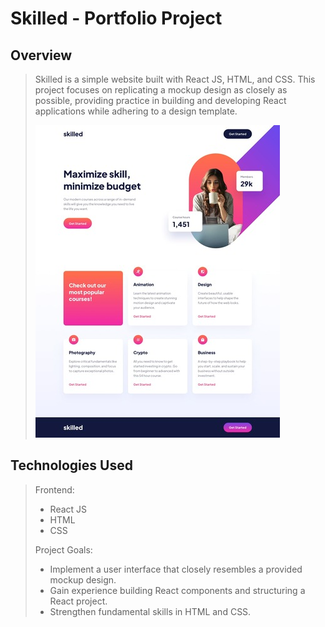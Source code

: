 # Skilled - Portfolio Project
>
## Overview 
>
> Skilled is a simple website built with React JS, HTML, and CSS. This project focuses on replicating a mockup design as closely as possible, providing practice in building and developing React applications while adhering to a design template. 
>
> ![](skilled-mock-up-500.jpg)
>
## Technologies Used
>
> Frontend: 
>
> - React JS
> - HTML
> - CSS
>
> Project Goals: 
>
> - Implement a user interface that closely resembles a provided mockup design. 
> - Gain experience building React components and structuring a React project. 
> - Strengthen fundamental skills in HTML and CSS. 
>





